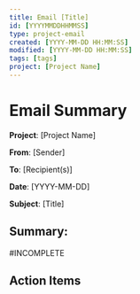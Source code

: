 ```yaml
---
title: Email [Title]
id: [YYYYMMDDHHMMSS]
type: project-email
created: [YYYY-MM-DD HH:MM:SS] 
modified: [YYYY-MM-DD HH:MM:SS]
tags: [tags]
project: [Project Name]
---
```


# Email Summary

**Project**: [Project Name]

**From**: [Sender]

**To**: [Recipient(s)]

**Date**: [YYYY-MM-DD]

**Subject**: [Title]

## Summary:

#INCOMPLETE

## Action Items


